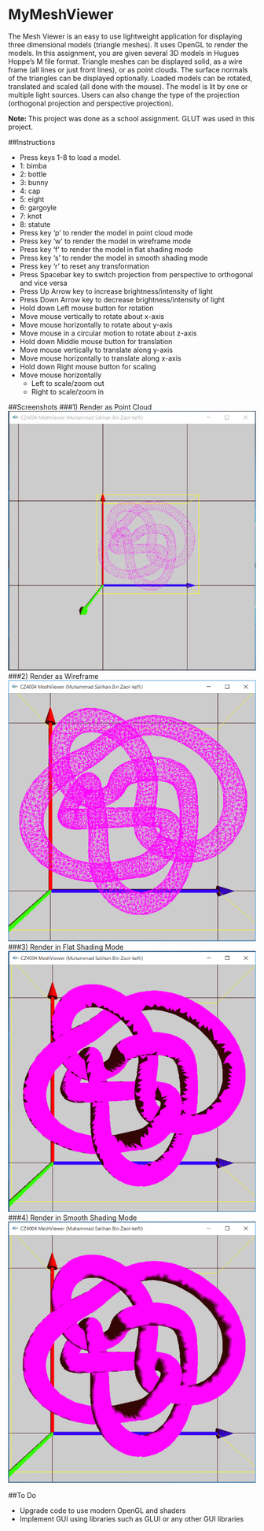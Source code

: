 # MyMeshViewer
The Mesh Viewer is an easy to use lightweight application for displaying three dimensional models (triangle meshes). It uses OpenGL to render the models. In this assignment, you are given several 3D models in Hugues Hoppe’s M file format. Triangle meshes can be displayed solid, as a wire frame (all lines or just front lines), or as point clouds. The surface normals of the triangles can be displayed optionally. Loaded models can be rotated, translated and scaled (all done with the mouse). The model is lit by one or multiple light sources. Users can also change the type of the projection (orthogonal projection and perspective projection).

<b>Note: </b>This project was done as a school assignment. GLUT was used in this project.

##Instructions
*	Press keys 1-8 to load a model.
  *	1: bimba
  *	2: bottle
  *	3: bunny
  *	4: cap
  *	5: eight
  *	6: gargoyle
  *	7: knot
  *	8: statute
*	Press key ‘p’ to render the model in point cloud mode
*	Press key ‘w’ to render the model in wireframe mode
*	Press key ‘f’ to render the model in flat shading mode
*	Press key ‘s’ to render the model in smooth shading mode
*	Press key ‘r’ to reset any transformation
*	Press Spacebar key to switch projection from perspective to orthogonal and vice versa
*	Press Up Arrow key to increase brightness/intensity of light
*	Press Down Arrow key to decrease brightness/intensity of light
*	Hold down Left mouse button for rotation
  *	Move mouse vertically to rotate about x-axis
  *	Move mouse horizontally to rotate about y-axis
  *	Move mouse in a circular motion to rotate about z-axis
*	Hold down Middle mouse button for translation
  *	Move mouse vertically to translate along y-axis
  *	Move mouse horizontally to translate along x-axis
*	Hold down Right mouse button for scaling
  *	Move mouse horizontally
    *	Left to scale/zoom out
    *	Right to scale/zoom in

##Screenshots
###1) Render as Point Cloud
![Point Cloud](https://github.com/Salihan04/MyMeshViewer/raw/master/Screenshots/ModelPoint.PNG)
###2) Render as Wireframe
![Wireframe](https://github.com/Salihan04/MyMeshViewer/raw/master/Screenshots/ModelWireframe.PNG)
###3) Render in Flat Shading Mode
![Flat Shading](https://github.com/Salihan04/MyMeshViewer/raw/master/Screenshots/ModelFlat.PNG)
###4) Render in Smooth Shading Mode
![Smooth Shading](https://github.com/Salihan04/MyMeshViewer/raw/master/Screenshots/ModelSmooth.PNG)

##To Do
* Upgrade code to use modern OpenGL and shaders
* Implement GUI using libraries such as GLUI or any other GUI libraries
